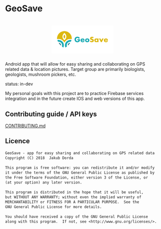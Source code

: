 # GeoSave

<h1 align=center>
<img src="logo-image/horizontal.png" width=40%>
</h1>

Android app that will allow for easy sharing and collaborating on GPS related data & location pictures. Target group are primarily biologists, geologists, mushroom pickers, etc.

status: in-dev

My personal goals with this project are to practice Firebase services integration and in the future create IOS and web versions of this app.

## Contributing guide / API keys

[CONTRIBUTING.md](https://github.com/jakdor/geosave/CONTRIBUTING.md)

## Licence

    GeoSave - app for easy sharing and collaborating on GPS related data
    Copyright (C) 2018  Jakub Dorda

    This program is free software: you can redistribute it and/or modify
    it under the terms of the GNU General Public License as published by
    the Free Software Foundation, either version 3 of the License, or
    (at your option) any later version.

    This program is distributed in the hope that it will be useful,
    but WITHOUT ANY WARRANTY; without even the implied warranty of
    MERCHANTABILITY or FITNESS FOR A PARTICULAR PURPOSE.  See the
    GNU General Public License for more details.

    You should have received a copy of the GNU General Public License
    along with this program.  If not, see <http://www.gnu.org/licenses/>.
